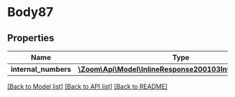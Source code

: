 # Body87

## Properties
Name | Type | Description | Notes
------------ | ------------- | ------------- | -------------
**internal_numbers** | [**\Zoom\Api\Model\InlineResponse200103InternalNumbers[]**](InlineResponse200103InternalNumbers.md) |  | [optional] 

[[Back to Model list]](../README.md#documentation-for-models) [[Back to API list]](../README.md#documentation-for-api-endpoints) [[Back to README]](../README.md)


